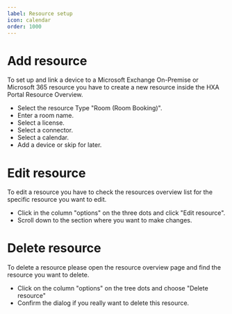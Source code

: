 ```yaml
---
label: Resource setup
icon: calendar
order: 1000
---
```


# Add resource

To set up and link a device to a Microsoft Exchange On-Premise or Microsoft 365 resource you have to create a new resource inside the HXA Portal Resource Overview.

- Select the resource Type "Room (Room Booking)".
- Enter a room name.
- Select a license.
- Select a connector.
- Select a calendar.
- Add a device or skip for later.

# Edit resource

To edit a resource you have to check the resources overview list for the specific resource you want to edit.

- Click in the column "options" on the three dots and click "Edit resource".
- Scroll down to the section where you want to make changes.

# Delete resource

To delete a resource please open the resource overview page and find the resource you want to delete.

- Click on the column "options" on the tree dots and choose "Delete resource"
- Confirm the dialog if you really want to delete this resource.